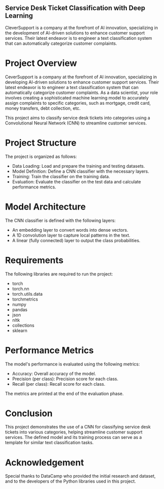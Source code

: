 ## Service Desk Ticket Classification with Deep Learning
CleverSupport is a company at the forefront of AI innovation, specializing in the development of AI-driven solutions to enhance customer support services. Their latest endeavor is to engineer a text classification system that can automatically categorize customer complaints.

# Project Overview
CeverSupport is a company at the forefront of AI innovation, specializing in developing AI-driven solutions to enhance customer support services. Their latest endeavor is to engineer a text classification system that can automatically categorize customer complaints. As a data scientist, your role involves creating a sophisticated machine learning model to accurately assign complaints to specific categories, such as mortgage, credit card, money transfers, debt collection, etc.

This project aims to classify service desk tickets into categories using a Convolutional Neural Network (CNN) to streamline customer services.

# Project Structure

The project is organized as follows:

* Data Loading: Load and prepare the training and testing datasets.
* Model Definition: Define a CNN classifier with the necessary layers.
* Training: Train the classifier on the training data.
* Evaluation: Evaluate the classifier on the test data and calculate performance metrics.

# Model Architecture
The CNN classifier is defined with the following layers:
- An embedding layer to convert words into dense vectors.
- A 1D convolution layer to capture local patterns in the text.
- A linear (fully connected) layer to output the class probabilities.

# Requirements

The following libraries are required to run the project:

- torch
- torch.nn
- torch.utils.data
- torchmetrics
- numpy
- pandas
- json
- nltk
- collections
- sklearn

# Performance Metrics
The model's performance is evaluated using the following metrics:

- Accuracy: Overall accuracy of the model.
- Precision (per class): Precision score for each class.
- Recall (per class): Recall score for each class.

The metrics are printed at the end of the evaluation phase.

# Conclusion

This project demonstrates the use of a CNN for classifying service desk tickets into various categories, helping streamline customer support services. The defined model and its training process can serve as a template for similar text classification tasks.

# Acknowledgement

Special thanks to DataCamp who provided the initial research and dataset, and to the developers of the Python libraries used in this project.

